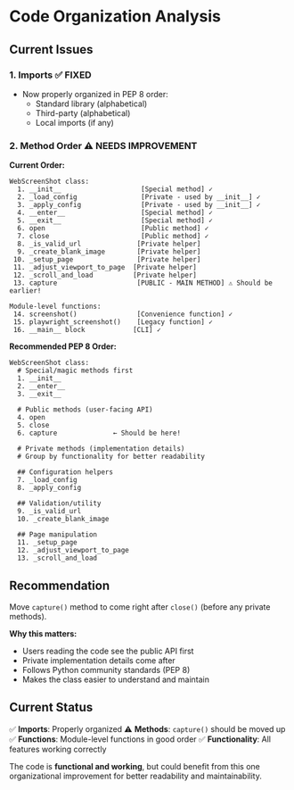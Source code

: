 # Code Organization Analysis

## Current Issues

### 1. **Imports** ✅ FIXED
- Now properly organized in PEP 8 order:
  - Standard library (alphabetical)
  - Third-party (alphabetical)
  - Local imports (if any)

### 2. **Method Order** ⚠️ NEEDS IMPROVEMENT

**Current Order:**
```
WebScreenShot class:
  1. __init__                    [Special method] ✓
  2. _load_config                [Private - used by __init__] ✓
  3. _apply_config               [Private - used by __init__] ✓
  4. __enter__                   [Special method] ✓
  5. __exit__                    [Special method] ✓
  6. open                        [Public method] ✓
  7. close                       [Public method] ✓
  8. _is_valid_url              [Private helper]
  9. _create_blank_image        [Private helper]
 10. _setup_page                [Private helper]
 11. _adjust_viewport_to_page  [Private helper]
 12. _scroll_and_load          [Private helper]
 13. capture                    [PUBLIC - MAIN METHOD] ⚠️ Should be earlier!

Module-level functions:
 14. screenshot()               [Convenience function] ✓
 15. playwright_screenshot()    [Legacy function] ✓
 16. __main__ block            [CLI] ✓
```

**Recommended PEP 8 Order:**
```
WebScreenShot class:
  # Special/magic methods first
  1. __init__
  2. __enter__
  3. __exit__

  # Public methods (user-facing API)
  4. open
  5. close
  6. capture              ← Should be here!

  # Private methods (implementation details)
  # Group by functionality for better readability

  ## Configuration helpers
  7. _load_config
  8. _apply_config

  ## Validation/utility
  9. _is_valid_url
  10. _create_blank_image

  ## Page manipulation
  11. _setup_page
  12. _adjust_viewport_to_page
  13. _scroll_and_load
```

## Recommendation

Move `capture()` method to come right after `close()` (before any private methods).

**Why this matters:**
- Users reading the code see the public API first
- Private implementation details come after
- Follows Python community standards (PEP 8)
- Makes the class easier to understand and maintain

## Current Status

✅ **Imports**: Properly organized
⚠️ **Methods**: `capture()` should be moved up
✅ **Functions**: Module-level functions in good order
✅ **Functionality**: All features working correctly

The code is **functional and working**, but could benefit from this one organizational improvement for better readability and maintainability.
